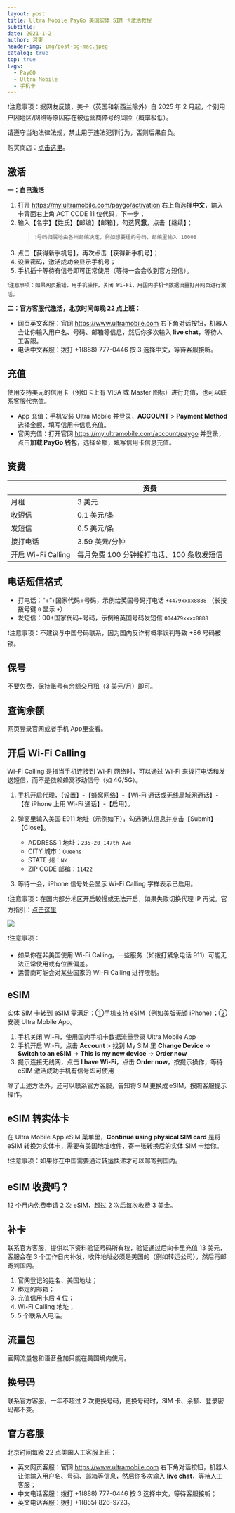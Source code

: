 ```yaml
---
layout: post
title: Ultra Mobile PayGo 美国实体 SIM 卡激活教程
subtitle: 
date: 2021-1-2
author: 河東
header-img: img/post-bg-mac.jpeg
catalog: true
top: true
tags:
  - PayGO
  - Ultra Mobile
  - 手机卡
---
```


❗注意事项：据网友反馈，美卡（英国和新西兰除外）自 2025 年 2 月起，个别用户因地区/网络等原因存在被运营商停号的风险（概率极低）。

请遵守当地法律法规，禁止用于违法犯罪行为，否则后果自负。

购买商店：[点击这里](https://t.me/GVStore)。

## 激活

**一：自己激活**

1. 打开 <https://my.ultramobile.com/paygo/activation> 右上角选择**中文**，输入卡背面右上角 ACT CODE 11 位代码，下一步；
2. 输入【名字】【姓氏】【邮编】【邮箱】，勾选**同意**，点击【继续】；
    >`❗号码归属地由各州邮编决定，例如想要纽约号码，邮编里输入 10008`
3. 点击【获得新手机号】，再次点击【获得新手机号】；
4. 设置密码，激活成功会显示手机号；
5. 手机插卡等待有信号即可正常使用（等待一会会收到官方短信）。

`❗注意事项：如果网页报错，用手机操作，关闭 Wi-Fi，用国内手机卡数据流量打开网页进行激活。`

**二：官方客服代激活，北京时间每晚 22 点上班：**

- 网页英文客服：官网 <https://www.ultramobile.com> 右下角对话按钮，机器人会让你输入用户名、号码、邮箱等信息，然后你多次输入 **live chat**，等待人工客服。
- 电话中文客服：拨打 +1(888) 777-0446 按 3 选择中文，等待客服接听。

## 充值

使用支持美元的信用卡（例如卡上有 VISA 或 Master 图标）进行充值，也可以联系[客服](https://t.me/GVStore)代充值。

- App 充值：手机安装 Ultra Mobile 并登录，**ACCOUNT** > **Payment Method** 选择金额，填写信用卡信息充值。
- 官网充值：打开官网 <https://my.ultramobile.com/account/paygo> 并登录，点击**加载 PayGo 钱包**，选择金额，填写信用卡信息充值。

## 资费

|  |  资费|
|---|---|
| 月租 | 3 美元|
| 收短信 |  0.1 美元/条|
|发短信|0.5 美元/条 |
| 接打电话 |  3.59 美元/分钟  |
| 开启 Wi-Fi Calling |  每月免费 100 分钟接打电话、100 条收发短信|



## 电话短信格式

- 打电话：“+”+国家代码+号码，示例给英国号码打电话 `+4479xxxx8888` （长按拨号键 `0` 显示 `+`）
- 发短信：00+国家代码+号码，示例给英国号码发短信 `004479xxxx8888`

❗注意事项：不建议与中国号码联系，因为国内反诈有概率误判导致 +86 号码被锁。

## 保号

不要欠费，保持账号有余额交月租（3 美元/月）即可。

## 查询余额

网页登录官网或者手机 App里查看。

## 开启 Wi-Fi Calling

Wi-Fi Calling 是指当手机连接到 Wi-Fi 网络时，可以通过 Wi-Fi 来拨打电话和发送短信，而不是依赖蜂窝移动信号（如 4G/5G）。

1. 手机开启代理，【设置】-【蜂窝网络】-【Wi-Fi 通话或无线局域网通话】-【在 iPhone 上用 Wi-Fi 通话】-【启用】。
2. 弹窗里输入美国 E911 地址（示例如下），勾选确认信息并点击【Submit】-【Close】。

    - ADDRESS 1 地址：`235-20 147th Ave`
    - CITY 城市：`Queens`
    - STATE 州：`NY`
    - ZIP CODE 邮编：`11422`

3. 等待一会，iPhone 信号处会显示 Wi-Fi Calling 字样表示已启用。
 
❗注意事项：在国内部分地区开启较慢或无法开启，如果失败切换代理 IP 再试。官方指引：[点击这里](https://www.ultramobile.com/blog/what-is-wifi-calling/)

![](https://i.imgur.com/4640m95.jpg)

❗注意事项：
- 如果你在非美国使用 Wi-Fi Calling，一些服务（如拨打紧急电话 911）可能无法正常使用或有位置偏差。
- 运营商可能会对某些国家的 Wi-Fi Calling 进行限制。


## eSIM

实体 SIM 卡转到 eSIM 需满足：①手机支持 eSIM（例如美版无锁 iPhone）；②安装 Ultra Mobile App。

1. 手机关闭 Wi-Fi，使用国内手机卡数据流量登录 Ultra Mobile App
2. 手机开启 Wi-Fi，点击 **Account** > 找到 My SIM 里 **Change Device** → **Switch to an eSIM** → **This is my new device** → **Order now**
3. 提示连接无线网，点击 **I have Wi-Fi**，点击 **Order now**，按提示操作，等待 eSIM 激活成功手机有信号即可使用

除了上述方法外，还可以联系官方客服，告知将 SIM 更换成 eSIM，按照客服提示操作。

## eSIM 转实体卡

在 Ultra Mobile App eSIM 菜单里，**Continue using physical SIM card** 是将 eSIM 转换为实体卡，需要有美国地址收件，寄一张转换后的实体 SIM 卡给你。

❗注意事项：如果你在中国需要通过转运快递才可以邮寄到国内。


## eSIM 收费吗？

12 个月内免费申请 2 次 eSIM，超过 2 次后每次收费 3 美金。

## 补卡

联系官方客服，提供以下资料验证号码所有权，验证通过后向卡里充值 13 美元，客服会在 3 个工作日内补发，收件地址必须是美国的（例如转运公司），然后再邮寄到国内。
1. 官网登记的姓名、美国地址；
2. 绑定的邮箱；
3. 充值信用卡后 4 位；
4. Wi-Fi Calling 地址；
5. 5 个联系人电话。


## 流量包

官网流量包和语音叠加只能在美国境内使用。

## 换号码

联系官方客服，一年不超过 2 次更换号码，更换号码时，SIM 卡、余额、登录密码都不变。

## 官方客服

北京时间每晚 22 点美国人工客服上班：

- 英文网页客服：官网 <https://www.ultramobile.com> 右下角对话按钮，机器人让你输入用户名、号码、邮箱等信息，然后你多次输入 **live chat**，等待人工客服；
- 中文电话客服：拨打 +1(888) 777-0446 按 3 选择中文，等待客服接听；
- 英文电话客服：拨打 +1(855) 826-9723。



 
